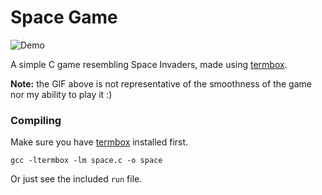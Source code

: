 # Space Game

![Demo](http://i.imgur.com/xTuMqXF.gif)

A simple C game resembling Space Invaders, made using [termbox](http://github.com/nsf/termbox).

__Note:__ the GIF above is not representative of the smoothness of the game nor my ability to play it :)

### Compiling

Make sure you have [termbox](http://github.com/nsf/termbox) installed first.

```
gcc -ltermbox -lm space.c -o space
```

Or just see the included `run` file.
